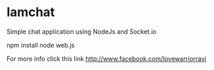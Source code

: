 Iamchat
========

Simple chat application using NodeJs and Socket.io

npm install node web.js

For more info click this link http://www.facebook.com/lovewarriorravi
 

